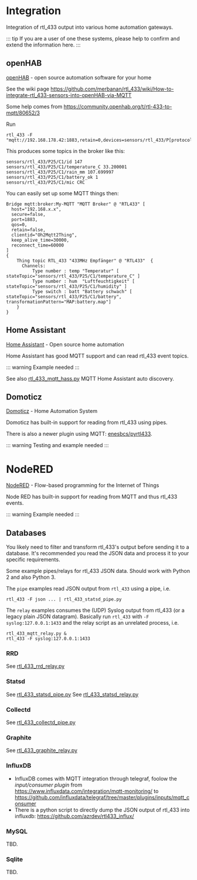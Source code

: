 # Integration

Integration of rtl_433 output into various home automation gateways.

::: tip
If you are a user of one these systems, please help to confirm and extend the information here.
:::

## openHAB

[openHAB](https://www.openhab.org/) - open source automation software for your home

See the wiki page https://github.com/merbanan/rtl_433/wiki/How-to-integrate-rtl_433-sensors-into-openHAB-via-MQTT

Some help comes from https://community.openhab.org/t/rtl-433-to-mqtt/80652/3

Run

    rtl_433 -F "mqtt://192.168.178.42:1883,retain=0,devices=sensors/rtl_433/P[protocol]/C[channel]"

This produces some topics in the broker like this:

    sensors/rtl_433/P25/C1/id 147
    sensors/rtl_433/P25/C1/temperature_C 33.200001
    sensors/rtl_433/P25/C1/rain_mm 107.699997
    sensors/rtl_433/P25/C1/battery_ok 1
    sensors/rtl_433/P25/C1/mic CRC

You can easily set up some MQTT things then:

    Bridge mqtt:broker:My-MQTT "MQTT Broker" @ "RTL433" [
      host="192.168.x.x",
      secure=false,
      port=1883,
      qos=0,
      retain=false,
      clientid="Oh2Mqtt2Thing",
      keep_alive_time=30000,
      reconnect_time=60000
    ]
    {
        Thing topic RTL_433 "433MHz Empfänger" @ "RTL433"  {
          Channels:
              Type number : temp "Temperatur" [ stateTopic="sensors/rtl_433/P25/C1/temperature_C" ]
              Type number : hum  "Luftfeuchtigkeit" [ stateTopic="sensors/rtl_433/P25/C1/humidity" ]
              Type switch : batt "Battery schwach" [ stateTopic="sensors/rtl_433/P25/C1/battery", transformationPattern="MAP:battery.map"]
        }
    }

## Home Assistant

[Home Assistant](https://www.home-assistant.io/) - Open source home automation

Home Assistant has good MQTT support and can read rtl_433 event topics.

::: warning
Example needed
:::

See also [rtl_433_mqtt_hass.py](https://github.com/merbanan/rtl_433/tree/master/examples/rtl_433_mqtt_hass.py)
MQTT Home Assistant auto discovery.

## Domoticz

[Domoticz](http://www.domoticz.com/) - Home Automation System

Domoticz has built-in support for reading from rtl_433 using pipes.

There is also a newer plugin using MQTT: [enesbcs/pyrtl433](https://github.com/enesbcs/pyrtl433).

::: warning
Testing and example needed
:::

# NodeRED

[NodeRED](https://nodered.org/) - Flow-based programming for the Internet of Things

Node RED has built-in support for reading from MQTT and thus rtl_433 events.

::: warning
Example needed
:::

## Databases

You likely need to filter and transform rtl_433's output before sending it to a database.
It's recommended you read the JSON data and process it to your specific requirements.

Some example pipes/relays for rtl_433 JSON data. Should work with Python 2 and also Python 3.

The `pipe` examples read JSON output from `rtl_433` using a pipe, i.e.

    rtl_433 -F json ... | rtl_433_statsd_pipe.py

The `relay` examples consumes the (UDP) Syslog output from rtl_433 (or a legacy plain JSON datagram).
Basically run `rtl_433` with `-F syslog:127.0.0.1:1433` and the relay script as an unrelated process, i.e.

    rtl_433_mqtt_relay.py &
    rtl_433 -F syslog:127.0.0.1:1433

### RRD

See [rtl_433_rrd_relay.py](https://github.com/merbanan/rtl_433/tree/master/examples/rtl_433_rrd_relay.py)

### Statsd

See [rtl_433_statsd_pipe.py](https://github.com/merbanan/rtl_433/tree/master/examples/rtl_433_statsd_pipe.py)
See [rtl_433_statsd_relay.py](https://github.com/merbanan/rtl_433/tree/master/examples/rtl_433_statsd_relay.py)

### Collectd

See [rtl_433_collectd_pipe.py](https://github.com/merbanan/rtl_433/tree/master/examples/rtl_433_collectd_pipe.py)

### Graphite

See [rtl_433_graphite_relay.py](https://github.com/merbanan/rtl_433/tree/master/examples/rtl_433_graphite_relay.py)

### InfluxDB

- InfluxDB comes with MQTT integration through telegraf, foolow the *input/consumer plugin* from <https://www.influxdata.com/integration/mqtt-monitoring/> to <https://github.com/influxdata/telegraf/tree/master/plugins/inputs/mqtt_consumer>
- There is a python script to directly dump the JSON output of rtl_433 into influxdb: <https://github.com/azrdev/rtl433_influx/>

### MySQL

TBD.

### Sqlite

TBD.
